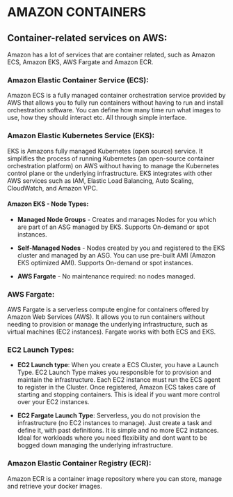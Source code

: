 # **AMAZON CONTAINERS**

## **Container-related services on AWS**:
Amazon has a lot of services that are container related, such as Amazon ECS, Amazon EKS, AWS Fargate and Amazon ECR.

### **Amazon Elastic Container Service (ECS)**:
Amazon ECS is a fully managed container orchestration service provided by AWS that allows you to fully run containers without having to run and install orchestration software. You can define how many time run what images to use, how they should interact etc. All through simple interface.

### **Amazon Elastic Kubernetes Service (EKS)**:
EKS is Amazons fully managed Kubernetes (open source) service. It simplifies the process of running Kubernetes (an open-source container orchestration platform) on AWS without having to manage the Kubernetes control plane or the underlying infrastructure. EKS integrates with other AWS services such as IAM, Elastic Load Balancing, Auto Scaling, CloudWatch, and Amazon VPC.

#### **Amazon EKS - Node Types**:

- **Managed Node Groups** - Creates and manages Nodes for you which are part of an ASG managed by EKS. Supports On-demand or spot instances.

- **Self-Managed Nodes** - Nodes created by you and registered to the EKS cluster and managed by an ASG. You can use pre-built AMI (Amazon EKS optimized AMI). Supports On-demand or spot instances.

- **AWS Fargate** - No maintenance required: no nodes managed.

### **AWS Fargate**:
AWS Fargate is a serverless compute engine for containers offered by Amazon Web Services (AWS). It allows you to run containers without needing to provision or manage the underlying infrastructure, such as virtual machines (EC2 instances). Fargate works with both ECS and EKS.

### **EC2 Launch Types**:
- **EC2 Launch type**: When you create a ECS Cluster, you have a Launch Type. EC2 Launch Type makes you responsible for to provision and maintain the infrastructure. Each EC2 instance must run the ECS agent to register in the Cluster. Once registered, Amazon ECS takes care of starting and stopping containers. This is ideal if you want more control over your EC2 instances.

- **EC2 Fargate Launch Type**: Serverless, you do not provision the infrastructure (no EC2 instances to manage). Just create a task and define it, with past definitions. It is simple and no more EC2 instances. Ideal for workloads where you need flexibility and dont want to be bogged down managing the underlying infrastructure.

### **Amazon Elastic Container Registry (ECR)**:
Amazon ECR is a container image repository where you can store, manage and retrieve your docker images.